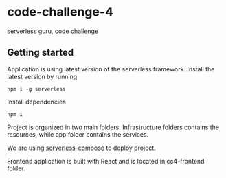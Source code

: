 # code-challenge-4
serverless guru, code challenge

## Getting started

Application is using latest version of the serverless framework.
Install the latest version by running

```
npm i -g serverless
```

Install dependencies

```
npm i
```

Project is organized in two main folders.
Infrastructure folders contains the resources, while app folder contains the services.

We are using [serverless-compose](https://www.serverless.com/blog/serverless-framework-compose-multi-service-deployments) to deploy project.

Frontend application is built with React and is located in cc4-frontend folder.